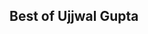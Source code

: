<!DOCTYPE html>
<html lang="en">
<head>
    <meta charset="UTF-8">
    <meta http-equiv="X-UA-Compatible" content="IE=edge">
    <meta name="viewport" content="width=device-width, initial-scale=1.0">
    <title>best of Ujjwal Gupta</title>
</head>
<body>
    <h2>Best of Ujjwal Gupta<h2>
</body>
</html>